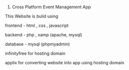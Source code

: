 1. Cross Platform Event Management App
   
This Website is bulid using

frontend - html , css , javascript

backend - php , xamp (apache, mysql)

database - mysql (phpmyadmin)

infinityfree for hosting domain

applix for converting website into app using hosting domain 
